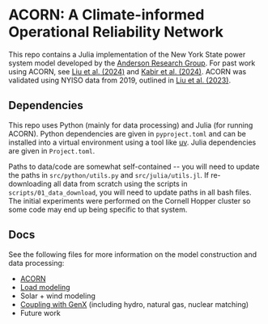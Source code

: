 # ACORN: A Climate-informed Operational Reliability Network

This repo contains a Julia implementation of the New York State power system model developed by the [Anderson Research Group](https://andersonenergylab-cornell.github.io/). For past work using ACORN, see [Liu et al. (2024)](https://arxiv.org/abs/2307.15079) and [Kabir et al. (2024)](https://doi.org/10.1016/j.renene.2024.120013). ACORN was validated using NYISO data from 2019, outlined in [Liu et al. (2023)](https://ieeexplore.ieee.org/document/9866561).

## Dependencies
This repo uses Python (mainly for data processing) and Julia (for running ACORN). Python dependencies are given in `pyproject.toml` and can be installed into a virtual environment using a tool like [uv](https://docs.astral.sh/uv/). Julia dependencies are given in `Project.toml`.

Paths to data/code are somewhat self-contained -- you will need to update the paths in `src/python/utils.py` and `src/julia/utils.jl`. If re-downloading all data from scratch using the scripts in `scripts/01_data_download`, you will need to update paths in all bash files. The initial experiments were performed on the Cornell Hopper cluster so some code may end up being specific to that system.

## Docs
See the following files for more information on the model construction and data processing: 
- [ACORN](docs/acorn.md)
- [Load modeling](docs/load_modeling.md)
- Solar + wind modeling
- [Coupling with GenX](docs/coupling_to_GenX.md) (including hydro, natural gas, nuclear matching)
- Future work